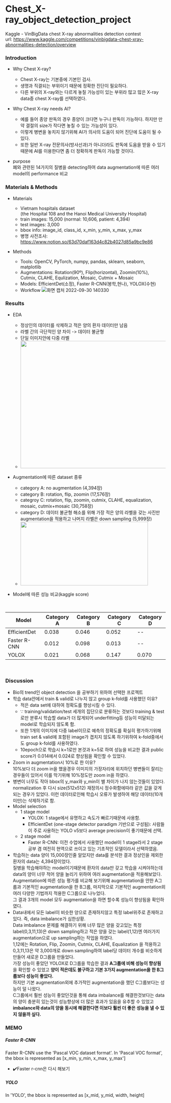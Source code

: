 # Chest_X-ray_object_detection_project
Kaggle - VinBigData chest X-ray abnormalities detection contest </br>
url: https://www.kaggle.com/competitions/vinbigdata-chest-xray-abnormalities-detection/overview </br>

### Introduction
* Why Chest X-ray?
  * Chest X-ray는 기본중에 기본인 검사.
  * 생명과 직결되는 부위이기 때문에 정확한 진단이 필요하다.
  * 다른 부위의 X-ray와는 다르게 놓칠 가능성이 있는 부위라 많고 많은 X-ray data중 chest X-ray를 선택하였다.
  
* Why Chest X-ray needs AI?
  * 예를 들어 종양 판독의 경우 종양이 크다면 누구나 판독이 가능하다. 하지만 만약 결절의 size가 작다면 놓칠 수 있는 가능성이 있다.
  * 이렇게 병변을 놓치지 않기위해 AI가 의사의 도움이 되어 진단에 도움이 될 수 있다.
  * 또한 일반 X-ray 전문의사(방사선과)가 아니더라도 판독에 도움을 받을 수 있기때문에 AI를 이용한다면 좀 더 정확하게 판독이 가능할 것이다.
* purpose </br>
폐와 관련된 14가지의 질병을 detecting하여 data augmentation에 따른 여러 model의 performance 비교

### Materials & Methods
* Materials
  * Vietnam hospitals dataset </br>
  (the Hospital 108 and the Hanoi Medical University Hospital)
  * train images: 15,000 (normal: 10,606, patient: 4,394)
  * test images: 3,000
  * bbox info: image_id, class_id, x_min, y_min, x_max, y_max
  * 병명 사전조사: </br>
  https://www.notion.so/63d70daf163d4c82b4027d85a9bc9e86

* Methods
  * Tools: OpenCV, PyTorch, numpy, pandas, sklearn, seaborn, matplotlib
  * Augmentations: Rotation(90º), Flip(horizontal), Zoomin(10%), Cutmix, CLAHE, Equlization, Mosaic, Cutmix + Mosaic
  * Models: EfficientDet(소정), Faster R-CNN(봉학,현나), YOLOX(수현)
  * Workflow
   ![화면 캡처 2022-09-30 140330](https://user-images.githubusercontent.com/61971952/193194200-5f44aa1e-2fd4-410a-be1b-1d16b6be21cc.png)

### Results
* EDA
  * 정상인의 데이터를 삭제하고 적은 양의 환자 데이터만 남음
  * 라벨 간의 극단적인 양 차이 -> 데이터 불균형
  * 단일 이미지안에 다중 라벨
  * <img src="https://user-images.githubusercontent.com/61971952/193209874-ebc78a59-5b58-4816-8412-c841a3b6099f.png" width="600" height="400"/>

* Augmentation에 따른 dataset 종류
  * category A: no augmentation (4,394장)
  * category B: rotation, flip, zoomin (17,576장)
  * categroy C: rotation, flip, zoomin, cutmix, CLAHE, equalization, mosaic, cutmix+mosaic (30,758장)
  * category D: 데이터 불균형 해소를 위해 가장 적은 양의 라벨을 갖는 사진만 augmentation을 적용하고 나머지 라벨은 down sampling (5,999장)
  * <img src="https://user-images.githubusercontent.com/61971952/193212025-c29832b9-b649-41f9-8e58-7ad8a5b25c56.png" width="400" height="200"/>
  
  
* Model에 따른 성능 비교(kaggle score)
</br>

Model | Category A | Category B | Category C | Category D
-------|-------|-------|-------|-------|
EfficientDet | 0.038 | 0.046 | 0.052 | --
Faster R-CNN | 0.012 | 0.098 | 0.013 | --
YOLOX  |  0.021  | 0.068 | 0.147 | 0.070
   
</br>


### Discussion
* Bio의 trend인 object detection 을 공부하기 위하여 선택한 프로젝트
* 학습 data안에서 train & valid로 나누지 않고 group k-fold를 사용했던 이유?
  * 적은 data set에 대하여 정확도를 향상시킬 수 있다.
  * ∵ training/validation/test 세개의 집단으로 분류하는 것보다 training & test로만 분류시 학습할 data가 더 많게되어 underfitting등 성능이 미달되는 model로 학습되지 않도록 함.
  * 또한 1개의 이미지에 다중 label이므로 예측의 정확도를 확실히 평가하기위해 train set & valid에 포함된 image가 겹치지 않도록 하기위하여 k-fold중에서도 group k-fold를 사용하였다.
  * 10epoch으로 학습시 k=1로만 본것과 k=5로 하여 성능을 비교한 결과 public score가 0.014에서 0.024로 향상됨을 확인할 수 있었다. 
* Zoom in augmentation시 10%로 한 이유? </br>
10%보다 더 zoom in을 했을경우 이미지의 가장자리에 위치하던 병변들이 잘리는 경우들이 있어서 이를 막기위해 10%정도만 zoom in을 하였다.
* 병변이 너무도 작아 bbox의 y_max와 y_min이 별 차이가 나지 않는것들이 있었다. </br>
normalization 후 다시 size(512x512) 재정의시 정수화함에따라 같은 값을 갖게되는 경우가 있었다. 이런 데이터로인해 학습시 오류가 발생하여 해당 데이터(10개 미만)는 삭제하기로 함.
* Model selection
  * 1 stage model
    * YOLOX: 1 stage에서 유명하고 속도가 빠르기때문에 사용함.
    * EfficientDet (one-stage detector paradigm 기반으로 구성됨): 사람들이 주로 사용하는 YOLO v5보다 average precision이 좋기때문에 선택.
  * 2 stage model
    * Faster R-CNN: 이전 수업에서 사용했던 model이 1 stage라서 2 stage 공부 겸 여전히 현역으로 쓰이고 있는 기초적인 모델이라서 선택하였음.
* 학습하는 data 양이 15,000장인줄 알았지만 data를 분석한 결과 정상인을 제외한 환자의 data는 4,394장이었다. </br>
질병을 학습해야하는 model이기때문에 환자의 data만 갖고 학습을 시켜야하는데 data의 양이 너무 적어 양을 늘리기 위하여 여러 augmentation을 적용해보았다. </br>
 Augmentation에 따른 성능 평가를 비교해 보기위해 augmentation을 안한 A그룹과 기본적인 augmentation을 한 B그룹, 마지막으로 기본적인 augmentation외 여러 다양한 기법까지 적용한 C그룹으로 나누었다. </br>
 그 결과 3개의 model 모두 augmentation을 하면 할수록 성능이 향상됨을 확인하였다.
* Data내에서 모든 label이 비슷한 양으로 존재하지않고 특정 label위주로 존재하고있다. 즉, data imbalance가 심한상황. </br>
Data imbalance 문제를 해결하기 위해 너무 많은 양을 갖고있는 특정 label(0,3,11,13)은 down sampling하고 적은 양을 갖는 label(1,12)엔 여러가지 augmentation으로 up sampling하는 작업을 하였다. </br>
1,12에는 Rotation, Flip, Zoomin, Cutmix, CLAHE, Equalization 을 적용하고 </br>
0,3,11,13은 약 3,000개로 down sampling하여 label당 데이터 개수를 비슷하게 만들어 새로운 D그룹을 만들었다. </br>
가장 성능이 좋았던 YOLOX로 D그룹을 학습한 결과 **A그룹에 비해 성능이 향상됨** 을 확인할 수 있었고 **양이 적은데도 불구하고 기본 3가지 augmentation을 한 B그룹보다 성능이 좋았다.** </br>
하지만 기본 augmentation외에 추가적인 augmentation을 했던 C그룹보다는 성능이 덜 나왔다. </br>
C그룹에서 훨씬 성능이 좋았던것을 통해 data imbalance를 해결한것보다는 data의 양이 충분히 있는것이 성능향상에 더 많은 효과가 있음을 유추할 수 있었고 </br>
**imbalance와 data의 양을 동시에 해결한다면 이보다 훨씬 더 좋은 성능을 낼 수 있지 않을까 싶다.**

### MEMO
##### Faster R-CNN
Faster R-CNN use the 'Pascal VOC dataset format'.
In 'Pascal VOC format', the bbox is represented as [x_min, y_min, x_max, y_max']
* ✔️Faster r-cnn은 다시 해보기
##### YOLO
In 'YOLO', the bbox is represented as [x_mid, y_mid, width, height]
